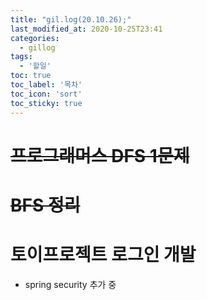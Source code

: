```yaml
---
title: "gil.log(20.10.26);"
last_modified_at: 2020-10-25T23:41
categories: 
  - gillog
tags: 
  - '할일'
toc: true
toc_label: '목차'
toc_icon: 'sort'
toc_sticky: true
---
```

# ~~프로그래머스 DFS 1문제~~

# ~~BFS 정리~~

# 토이프로젝트 로그인 개발

- spring security 추가 중